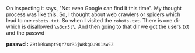 On inspecting it says, "Not even Google can find it this time". My thought process was like this.
So, I thought about web crawlers or spiders which lead to me `robots.txt`. So when I visited the `robots.txt`. There is one dir which is disallowed `\s3cr3t\`. And then going to that dir we got the users.txt and the passwd

**passwd :** `Z9tkRkWmpt9Qr7XrR5jWRkgOU901swEZ`